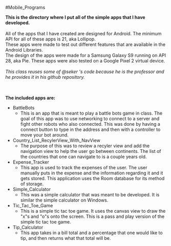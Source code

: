 #Mobile_Programs

**This is the directory where I put all of the simple apps that I have developed.** <br><br>
All of the apps that I have created are designed for Android. The minimum API for all of these apps is 21, aka Lollipop. <br>
These apps were made to test out different features that are available in the Android Libraries. <br>
The design of the apps were made for a Samsung Galaxy S9 running on API 28, aka Pie. These apps were also tested on a Google Pixel 2 virtual device.<br><br>
_This class reuses some of @seker 's code because he is the professor and he provides it in his github repository._

<br><br>
**The included apps are:**
- BattleBots
  - This is an app that is meant to play a battle bots game in class. The goal of this app was to use networking to connect to a server and fight other robots who also connected. This was done by having a connect button to type in the address and then with a controller to move your bot around.
- Country_List_RecylerView_With_NavView
  - The purpose of this was to review a recyler view and add the navigation view to help the user go between continents. The list of the countries that one can navigate to is a couple years old. 
- Expense_Tracker
  - This app is used to track the expenses of the user. The user manually puts in the expense and the information regarding it and it gets stored. This application uses the Room database for its method of storage.
- Simple_Calculator
  - This was a simple calculator that was meant to be developed. It is similar the simple calculator on Windows.
- Tic_Tac_Toe_Game
  - This is a simple tic tac toe game. It uses the canvas view to draw the "x"s and "o"s onto the screen. This is a pass and play version of the simple tic tac toe game. 
- Tip_Calculator
  - This app takes in a bill total and a percentage that one would like to tip, and then returns what that total will be.

